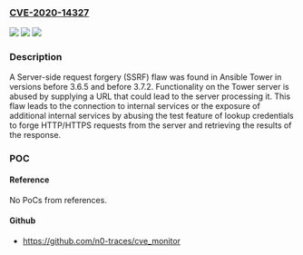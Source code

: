 ### [CVE-2020-14327](https://cve.mitre.org/cgi-bin/cvename.cgi?name=CVE-2020-14327)
![](https://img.shields.io/static/v1?label=Product&message=Tower&color=blue)
![](https://img.shields.io/static/v1?label=Version&message=n%2Fa&color=blue)
![](https://img.shields.io/static/v1?label=Vulnerability&message=CWE-918&color=brighgreen)

### Description

A Server-side request forgery (SSRF) flaw was found in Ansible Tower in versions before 3.6.5 and before 3.7.2. Functionality on the Tower server is abused by supplying a URL that could lead to the server processing it. This flaw leads to the connection to internal services or the exposure of additional internal services by abusing the test feature of lookup credentials to forge HTTP/HTTPS requests from the server and retrieving the results of the response.

### POC

#### Reference
No PoCs from references.

#### Github
- https://github.com/n0-traces/cve_monitor

